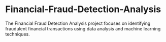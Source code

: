 # Financial-Fraud-Detection-Analysis
The Financial Fraud Detection Analysis project focuses on identifying fraudulent financial transactions using data analysis and machine learning techniques.
